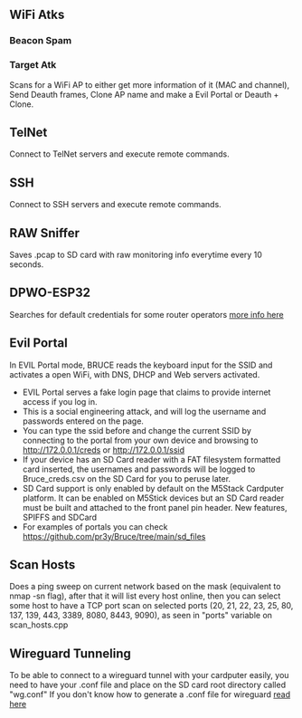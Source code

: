 ## WiFi Atks

### Beacon Spam

### Target Atk
Scans for a WiFi AP to either get more information of it (MAC and channel), Send Deauth frames, Clone AP name and make a Evil Portal or Deauth + Clone.

## TelNet
Connect to TelNet servers and execute remote commands.

## SSH
Connect to SSH servers and execute remote commands.

## RAW Sniffer
Saves .pcap to SD card with raw monitoring info everytime every 10 seconds.

## DPWO-ESP32
Searches for default credentials for some router operators [more info here](https://github.com/caioluders/DPWO)

## Evil Portal
In EVIL Portal mode, BRUCE reads the keyboard input for the SSID and activates a open WiFi, with DNS, DHCP and Web servers activated. 
* EVIL Portal serves a fake login page that claims to provide internet access if you log in.
* This is a social engineering attack, and will log the username and passwords entered on the page. 
* You can type the ssid before and change the current SSID by connecting to the portal from your own device and browsing to http://172.0.0.1/creds or http://172.0.0.1/ssid
* If your device has an SD Card reader with a FAT filesystem formatted card inserted, the usernames and passwords will be logged to Bruce_creds.csv on the SD Card for you to peruse later. 
* SD Card support is only enabled by default on the M5Stack Cardputer platform. It can be enabled on M5Stick devices but an SD Card reader must be built and attached to the front panel pin header.
New features, SPIFFS and SDCard
* For examples of portals you can check https://github.com/pr3y/Bruce/tree/main/sd_files

## Scan Hosts
Does a ping sweep on current network based on the mask (equivalent to nmap -sn flag), after that it will list every host online, then you can select some host to have a TCP port scan on selected ports (20, 21, 22, 23, 25, 80, 137, 139, 443, 3389, 8080, 8443, 9090), as seen in "ports" variable on scan_hosts.cpp 

## Wireguard Tunneling
To be able to connect to a wireguard tunnel with your cardputer easily, you need to have your .conf file and place on the SD card root directory called "wg.conf"
If you don't know how to generate a .conf file for wireguard [read here](https://www.wireguard.com/quickstart/) 